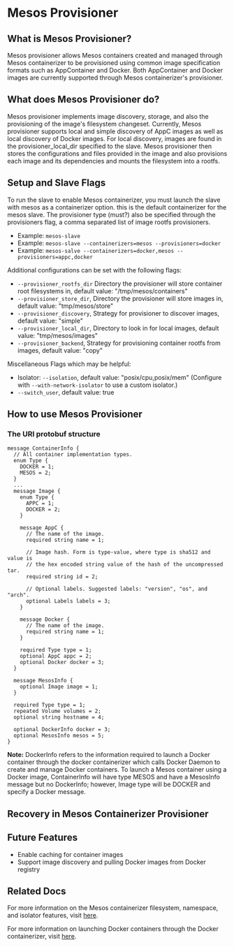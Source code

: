 # Mesos Provisioner

## What is Mesos Provisioner?
Mesos provisioner allows Mesos containers created and managed through Mesos containerizer to be provisioned using common image specification formats such as AppContainer and Docker. Both AppContainer and Docker images are currently supported through Mesos containerizer's provisioner.

## What does Mesos Provisioner do?
Mesos provisioner implements image discovery, storage, and also the provisioning of the image's filesystem changeset. Currently, Mesos provisioner supports local and simple discovery of AppC images as well as local discovery of Docker images. For local discovery, images are found in the provisioner_local_dir specified to the slave. Mesos provisioner then stores the configurations and files provided in the image and also provisions each image and its dependencies and mounts the filesystem into a rootfs.

## Setup and Slave Flags

To run the slave to enable Mesos containerizer, you must launch the slave with mesos as a containerizer option. this is the default containerizer for the mesos slave. The provisioner type (must?) also be specified through the provisioners flag, a comma separated list of image rootfs provisioners.

* Example: `mesos-slave`
* Example: `mesos-slave --containerizers=mesos --provisioners=docker`
* Example: `mesos-salve --containerizers=docker,mesos --provisioners=appc,docker`

Additional configurations can be set with the following flags:

* `--provisioner_rootfs_dir` Directory the provisioner will store container root filesystems in, default value: "/tmp/mesos/containers"
* `--provisioner_store_dir`, Directory the provisioner will store images in, default value: "tmp/mesos/store"
* `--provisioner_discovery`, Strategy for provisioner to discover images, default value: "simple"
* `--provisioner_local_dir`, Directory to look in for local images, default value: "tmp/mesos/images"
* `--provisioner_backend`, Strategy for provisioning container rootfs from images, default value: "copy"


Miscellaneous Flags which may be helpful:

* Isolator: `--isolation`, default value: "posix/cpu,posix/mem" (Configure with `--with-network-isolator` to use a custom isolator.)
* `--switch_user`, default value: true


## How to use Mesos Provisioner

### The URI protobuf structure
```
message ContainerInfo {
  // All container implementation types.
  enum Type {
    DOCKER = 1;
    MESOS = 2;
  }
  ...
  message Image {
    enum Type {
      APPC = 1;
      DOCKER = 2;
    }

    message AppC {
      // The name of the image.
      required string name = 1;

      // Image hash. Form is type-value, where type is sha512 and value is
      // the hex encoded string value of the hash of the uncompressed tar.
      required string id = 2;

      // Optional labels. Suggested labels: "version", "os", and "arch".
      optional Labels labels = 3;
    }

    message Docker {
      // The name of the image.
      required string name = 1;
    }

    required Type type = 1;
    optional AppC appc = 2;
    optional Docker docker = 3;
  }

  message MesosInfo {
    optional Image image = 1;
  }

  required Type type = 1;
  repeated Volume volumes = 2;
  optional string hostname = 4;

  optional DockerInfo docker = 3;
  optional MesosInfo mesos = 5;
}
```
**Note:** DockerInfo refers to the information required to launch a Docker container through the docker containerizer which calls Docker Daemon to create and manage Docker containers. To launch a Mesos container using a Docker image, ContainerInfo will have type MESOS and have a MesosInfo message but no DockerInfo; however, Image type will be DOCKER and specify a Docker message.


## Recovery in Mesos Containerizer Provisioner


## Future Features
* Enable caching for container images
* Support image discovery and pulling Docker images from Docker registry


## Related Docs
For more information on the Mesos containerizer filesystem, namespace, and isolator features, visit [here](https://github.com/apache/mesos/blob/master/docs/mesos-containerizer.md).

For more information on launching Docker containers through the Docker
containerizer, visit [here](https://github.com/apache/mesos/blob/master/docs/docker-containerizer.md).
